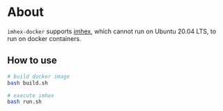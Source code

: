 # About 

`imhex-docker` supports [imhex](https://github.com/WerWolv/ImHex), which cannot run on Ubuntu 20.04 LTS, to run on docker containers.

## How to use
```bash
# build docker image
bash build.sh

# execute imhex
bash run.sh
```

